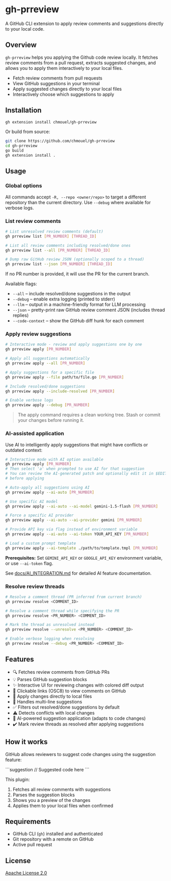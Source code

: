 # gh-prreview

A GitHub CLI extension to apply review comments and suggestions directly to
your local code.

## Overview

`gh-prreview` helps you applying the Github code review locally. It fetches review
comments from a pull request, extracts suggested changes, and allows you to
apply them interactively to your local files.

- Fetch review comments from pull requests
- View GitHub suggestions in your terminal
- Apply suggested changes directly to your local files
- Interactively choose which suggestions to apply

## Installation

```bash
gh extension install chmouel/gh-prreview
```

Or build from source:

```bash
git clone https://github.com/chmouel/gh-prreview
cd gh-prreview
go build
gh extension install .
```

## Usage

### Global options

All commands accept `-R, --repo <owner/repo>` to target a different repository
than the current directory. Use `--debug` where available for verbose logs.

### List review comments

```bash
# List unresolved review comments (default)
gh prreview list [PR_NUMBER] [THREAD_ID]

# List all review comments including resolved/done ones
gh prreview list --all [PR_NUMBER] [THREAD_ID]

# Dump raw GitHub review JSON (optionally scoped to a thread)
gh prreview list --json [PR_NUMBER] [THREAD_ID]
```

If no PR number is provided, it will use the PR for the current branch.

Available flags:

- `--all` – include resolved/done suggestions in the output
- `--debug` – enable extra logging (printed to stderr)
- `--llm` – output in a machine-friendly format for LLM processing
- `--json` – pretty-print raw GitHub review comment JSON (includes thread replies)
- `--code-context` – show the GitHub diff hunk for each comment

### Apply review suggestions

```bash
# Interactive mode - review and apply suggestions one by one
gh prreview apply [PR_NUMBER]

# Apply all suggestions automatically
gh prreview apply --all [PR_NUMBER]

# Apply suggestions for a specific file
gh prreview apply --file path/to/file.go [PR_NUMBER]

# Include resolved/done suggestions
gh prreview apply --include-resolved [PR_NUMBER]

# Enable verbose logs
gh prreview apply --debug [PR_NUMBER]
```

> The apply command requires a clean working tree. Stash or commit your changes
> before running it.

### AI-assisted application

Use AI to intelligently apply suggestions that might have conflicts or outdated context:

```bash
# Interactive mode with AI option available
gh prreview apply [PR_NUMBER]
# Then select 'a' when prompted to use AI for that suggestion
# You can review the AI-generated patch and optionally edit it in $EDITOR
# before applying

# Auto-apply all suggestions using AI
gh prreview apply --ai-auto [PR_NUMBER]

# Use specific AI model
gh prreview apply --ai-auto --ai-model gemini-1.5-flash [PR_NUMBER]

# Force a specific AI provider
gh prreview apply --ai-auto --ai-provider gemini [PR_NUMBER]

# Provide API key via flag instead of environment variable
gh prreview apply --ai-auto --ai-token YOUR_API_KEY [PR_NUMBER]

# Load a custom prompt template
gh prreview apply --ai-template ./path/to/template.tmpl [PR_NUMBER]
```

**Prerequisites:** Set `GEMINI_API_KEY` or `GOOGLE_API_KEY` environment
variable, or use `--ai-token` flag.

See [docs/AI_INTEGRATION.md](docs/AI_INTEGRATION.md) for detailed AI feature documentation.

### Resolve review threads

```bash
# Resolve a comment thread (PR inferred from current branch)
gh prreview resolve <COMMENT_ID>

# Resolve a comment thread while specifying the PR
gh prreview resolve <PR_NUMBER> <COMMENT_ID>

# Mark the thread as unresolved instead
gh prreview resolve --unresolve <PR_NUMBER> <COMMENT_ID>

# Enable verbose logging when resolving
gh prreview resolve --debug <PR_NUMBER> <COMMENT_ID>
```

## Features

- 🔍 Fetches review comments from GitHub PRs
- 💡 Parses GitHub suggestion blocks
- ✨ Interactive UI for reviewing changes with colored diff output
- 🔗 Clickable links (OSC8) to view comments on GitHub
- 🎯 Apply changes directly to local files
- 🔄 Handles multi-line suggestions
- ✅ Filters out resolved/done suggestions by default
- ⚠️  Detects conflicts with local changes
- 🤖 AI-powered suggestion application (adapts to code changes)
- ✔️  Mark review threads as resolved after applying suggestions

## How it works

GitHub allows reviewers to suggest code changes using the suggestion feature:

\`\`\`suggestion
// Suggested code here
\`\`\`

This plugin:

1. Fetches all review comments with suggestions
2. Parses the suggestion blocks
3. Shows you a preview of the changes
4. Applies them to your local files when confirmed

## Requirements

- GitHub CLI (`gh`) installed and authenticated
- Git repository with a remote on GitHub
- Active pull request

## License

[Apache License 2.0](./LICENSE)

